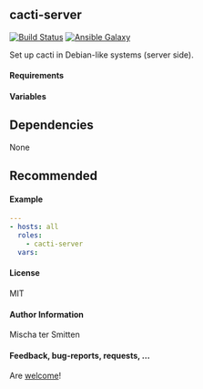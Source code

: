 ## cacti-server 

[![Build Status](https://travis-ci.org/Oefenweb/ansible-cacti-server.svg?branch=master)](https://travis-ci.org/Oefenweb/ansible-cacti-server)
[![Ansible Galaxy](http://img.shields.io/badge/ansible--galaxy-cacti--server-blue.svg)](https://galaxy.ansible.com/Oefenweb/cacti-server/)

Set up cacti in Debian-like systems (server side).

#### Requirements

#### Variables

## Dependencies

None

## Recommended

#### Example

```yaml
---
- hosts: all
  roles:
    - cacti-server
  vars:
```

#### License

MIT

#### Author Information

Mischa ter Smitten

#### Feedback, bug-reports, requests, ...

Are [welcome](https://github.com/Oefenweb/ansible-cacti-server/issues)!
